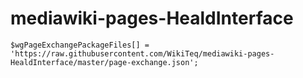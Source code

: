 # mediawiki-pages-HealdInterface
```
$wgPageExchangePackageFiles[] = 'https://raw.githubusercontent.com/WikiTeq/mediawiki-pages-HealdInterface/master/page-exchange.json';
```
